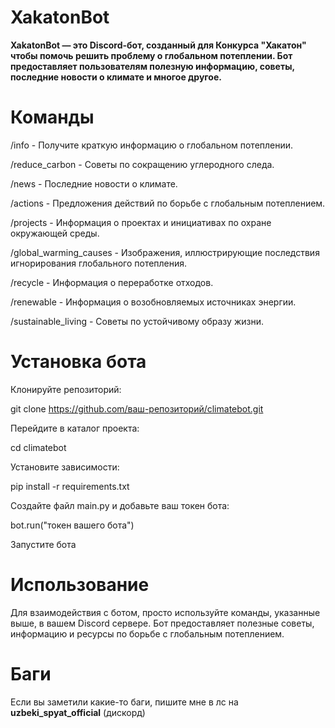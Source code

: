 # XakatonBot

**XakatonBot — это Discord-бот, созданный для Конкурса "Хакатон" чтобы помочь решить проблему о глобальном потеплении. Бот предоставляет пользователям полезную информацию, советы, последние новости о климате и многое другое.**

# Команды

/info - Получите краткую информацию о глобальном потеплении.

/reduce_carbon - Советы по сокращению углеродного следа.

/news - Последние новости о климате.

/actions - Предложения действий по борьбе с глобальным потеплением.

/projects - Информация о проектах и инициативах по охране окружающей среды.

/global_warming_causes - Изображения, иллюстрирующие последствия игнорирования глобального потепления.

/recycle - Информация о переработке отходов.

/renewable - Информация о возобновляемых источниках энергии.

/sustainable_living - Советы по устойчивому образу жизни.

# Установка бота 

Клонируйте репозиторий:

git clone https://github.com/ваш-репозиторий/climatebot.git

Перейдите в каталог проекта:

cd climatebot

Установите зависимости:

pip install -r requirements.txt

Создайте файл main.py и добавьте ваш токен бота:

bot.run("токен вашего бота") 

Запустите бота

# Использование

Для взаимодействия с ботом, просто используйте команды, указанные выше, в вашем Discord сервере. 
Бот предоставляет полезные советы, информацию и ресурсы по борьбе с глобальным потеплением.


# Баги 
Если вы заметили какие-то баги, пишите мне в лс на **uzbeki_spyat_official** (дискорд)
